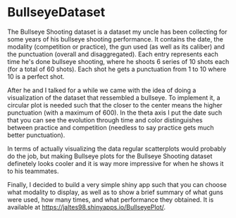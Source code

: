 # BullseyeDataset

The Bullseye Shooting dataset is a dataset my uncle has been collecting for some years of his bullseye shooting performance. It contains the date, the modality (competition or practice), the gun used (as well as its caliber) and the punctuation (overall and disaggregated). Each entry represents each time he's done bullseye shooting, where he shoots 6 series of 10 shots each (for a total of 60 shots). Each shot he gets a punctuation from 1 to 10 where 10 is a perfect shot. 

After he and I talked for a while we came with the idea of doing a visualization of the dataset that ressembled a bullseye. To implement it, a circular plot is needed such that the closer to the center means the higher punctuation (with a maximum of 600). In the theta axis I put the date such that you can see the evolution through time and color distinguishes between practice and competition (needless to say practice gets much better punctuation). 

In terms of actually visualizing the data regular scatterplots would probably do the job, but making Bullseye plots for the Bullseye Shooting dataset definetely looks cooler and it is way more impressive for when he shows it to his teammates.

Finally, I decided to build a very simple shiny app such that you can choose what modality to display, as well as to show a brief summary of what guns were used, how many times, and what performance they obtained. It is available at https://jaltes98.shinyapps.io/BullseyePlot/.

